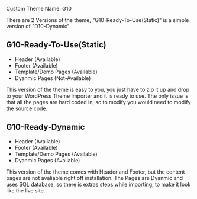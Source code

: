 Custom Theme Name: G10

There are 2 Versions of the theme, "G10-Ready-To-Use(Static)" is a simple version of "D10-Dynamic"

G10-Ready-To-Use(Static)
----------------------------
- Header (Available)
- Footer (Available)
- Template/Demo Pages (Available)
- Dyanmic Pages (Not-Available)

This version of the theme is easy to you, you just have to zip it up and drop to your WordPress Theme Importer and it is ready to use.
The only issue is that all the pages are hard coded in, so to modify you would need to modify the source code.

G10-Ready-Dynamic
----------------------------
- Header (Available)
- Footer (Available)
- Template/Demo Pages (Available)
- Dyanmic Pages (Available)

This version of the theme comes with Header and Footer, but the content pages are not avaliable right off installation.
The Pages are Dyanmic and uses SQL database, so there is extras steps while importing, to make it look like the live site.
